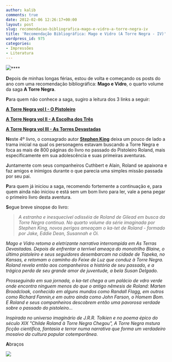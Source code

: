 ```yaml
---
author: kalib
comments: true
date: 2012-02-06 12:26:17+00:00
layout: post
slug: recomendacao-bibliografica-mago-e-vidro-a-torre-negra-iv
title: 'Recomendação Bibliográfica: Mago e Vidro (A Torre Negra - IV)'
wordpress_id: 975
categories:
- Impressões
- Literatura
---
```


[![](http://marcelocavalcante.net/portal/imgs/livros/mago_e_vidro.jpg.pagespeed.ce.z_h39Fy6cb.jpg)](http://marcelocavalcante.net/portal/imgs/livros/mago_e_vidro.jpg.pagespeed.ce.z_h39Fy6cb.jpg)****

**D**epois de minhas longas férias, estou de volta e começando os posts do ano com uma recomendação bibliográfica: **Mago e Vidro**, o quarto volume da saga **A Torre Negra**.

**P**ara quem não conhece a saga, sugiro a leitura dos 3 links a seguir:

[**A Torre Negra vol I - O Pistoleiro**](http://www.marcelocavalcante.net/portal/2009/06/21/recomendacao-bibliografica-do-voo%C2%BF-o-pistoleiro/)

[**A Torre Negra vol II - A Escolha dos Três**](http://www.marcelocavalcante.net/portal/2009/09/08/recomendacao-bibliografica-a-escolha-dos-tres-a-torre-negra-vol-ii/)

[**A Torre Negra vol III - As Torres Devastadas**](http://www.marcelocavalcante.net/portal/2010/02/22/recomendacao-bibliografica-a-torre-negra-vol-iii-as-terras-devastadas/)

**N**este 4º livro, o consagrado autor [**Stephen King**](http://pt.wikipedia.org/wiki/Stephen_King) deixa um pouco de lado a trama inicial na qual os personagens estavam buscando a Torre Negra e foca as mais de 800 páginas do livro no passado do Pistoleiro Roland, mais especificamente em sua adolescência e suas primeiras aventuras.

**J**untamente com seus companheiros Cuthbert e Alain, Roland se apaixona e faz amigos e inimigos durante o que parecia uma simples missão passada por seu pai.

**P**ara quem já iniciou a saga, recomendo fortemente a continuação e, para quem ainda não iniciou e está sem um bom livro para ler, vale a pena pegar o primeiro livro desta aventura.

**S**egue breve sinopse do livro:


> _A estranha e inesquecível odisséia de Roland de Gilead em busca da Torre Negra continua. No quarto volume da série imaginada por Stephen King, novos perigos ameaçam o ka-tet de Roland - formado por Jake, Eddie Dean, Susannah e Oi._

_Mago e Vidro retoma a eletrizante narrativa interrompida em As Terras Devastadas. Depois de enfrentar a terrível ameaça do monotrilho Blaine, o último pistoleiro e seus seguidores desembarcam na cidade de Topeka, no Kansas, e retomam o caminho do Feixe de Luz que conduz à Torre Negra. Roland revela então aos companheiros a história de seu passado, e a trágica perda de seu grande amor de juventude, a bela Susan Delgado._

_Prosseguindo em sua jornada, o ka-tet chega a um palácio de vdro verde onde encontra ninguem menos do que o antigo nêmesis de Roland: Marten Broadcloak, conhecido em alguns mundos como Randall Flagg, em outros como Richard Fannin,e em outro ainda como John Farson, o Homem Bom. E Roland e seus companheiros descobrem então uma pavorosa verdade sobre o passado do pistoleiro..._

_Inspirada no universo imaginário de J.R.R. Tolkien e no poema épico do século XIX "Childe Roland à Torre Negra Chegou", A Torre Negra mstura ficção científica, fantasia e terror numa narrativa que forma um verdadeiro mosaivo da cultura popular cotemporânea._


**A**braços


![](http://www.marcelocavalcante.net/portal/imgs/userbar.gif)
